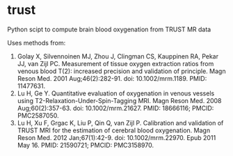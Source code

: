 # trust
Python scipt to compute brain blood oxygenation from TRUST MR data

Uses methods from:

1) Golay X, Silvennoinen MJ, Zhou J, Clingman CS, Kauppinen RA, Pekar JJ, van Zijl PC. Measurement of tissue oxygen extraction ratios from venous blood T(2): increased precision and validation of principle. Magn Reson Med. 2001 Aug;46(2):282-91. doi: 10.1002/mrm.1189. PMID: 11477631.
2) Lu H, Ge Y. Quantitative evaluation of oxygenation in venous vessels using T2-Relaxation-Under-Spin-Tagging MRI. Magn Reson Med. 2008 Aug;60(2):357-63. doi: 10.1002/mrm.21627. PMID: 18666116; PMCID: PMC2587050.
3) Lu H, Xu F, Grgac K, Liu P, Qin Q, van Zijl P. Calibration and validation of TRUST MRI for the estimation of cerebral blood oxygenation. Magn Reson Med. 2012 Jan;67(1):42-9. doi: 10.1002/mrm.22970. Epub 2011 May 16. PMID: 21590721; PMCID: PMC3158970.
